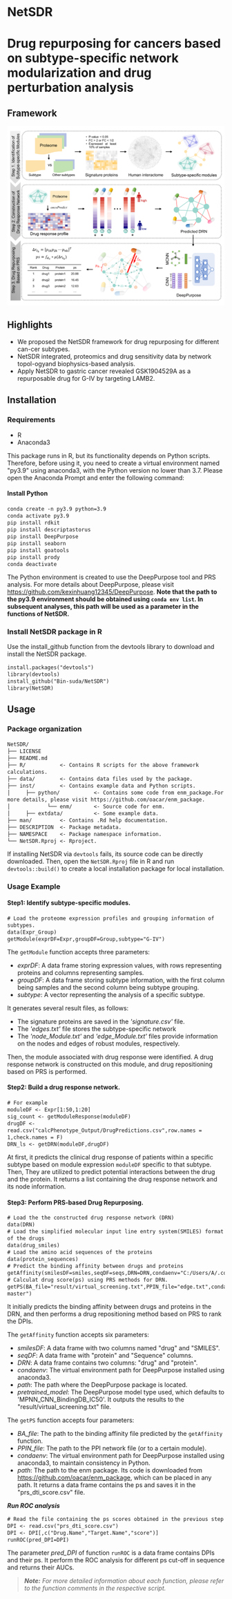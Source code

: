 # NetSDR

# Drug repurposing for cancers based on subtype-specific network modularization and drug perturbation analysis

## Framework
![Framework](Picture/Framework.png)

## Highlights  
* We proposed the NetSDR framework for drug repurposing for different can-cer subtypes.
*	NetSDR integrated, proteomics and drug sensitivity data by network topol-ogyand biophysics-based analysis.
*	Apply NetSDR to gastric cancer revealed GSK1904529A as a repurposable drug for G-IV by targeting LAMB2.

## Installation
### Requirements
* R
* Anaconda3

This package runs in R, but its functionality depends on Python scripts. Therefore, before using it, you need to create a virtual environment named "py3.9" using anaconda3, with the Python version no lower than 3.7. Please open the Anaconda Prompt and enter the following command:
#### Install Python
```
conda create -n py3.9 python=3.9
conda activate py3.9
pip install rdkit
pip install descriptastorus 
pip install DeepPurpose
pip install seaborn
pip install goatools
pip install prody
conda deactivate
```
The Python environment is created to use the DeepPurpose tool and PRS analysis. For more details about DeepPurpose, please visit https://github.com/kexinhuang12345/DeepPurpose.
**Note that the path to the py3.9 environment should be obtained using `conda env list`. In subsequent analyses, this path will be used as a parameter in the functions of NetSDR.**

### Install NetSDR package in R
Use the install_github function from the devtools library to download and install the NetSDR package.
```
install.packages("devtools")
library(devtools)
install_github("Bin-suda/NetSDR")
library(NetSDR)
```

## Usage

### Package organization
```
NetSDR/
├── LICENSE
├── README.md
├── R/           <- Contains R scripts for the above framework calculations.
├── data/        <- Contains data files used by the package.
├── inst/        <- Contains example data and Python scripts.
│     ├── python/           <- Contains some code from enm_package.For more details, please visit https://github.com/oacar/enm_package.
│            └── enm/       <- Source code for enm.
│     ├── extdata/          <- Some example data.
├── man/         <- Contains .Rd help documentation.
├── DESCRIPTION  <- Package metadata.
├── NAMESPACE    <- Package namespace information.
└── NetSDR.Rproj <- Rproject.
```
If installing NetSDR via `devtools` fails, its source code can be directly downloaded. Then, open the `NetSDR.Rproj` file in R and run `devtools::build()` to create a local installation package for local installation.

### Usage Example

#### Step1: Identify subtype-specific modules.
```
# Load the proteome expression profiles and grouping information of subtypes.
data(Expr_Group)
getModule(exprDF=Expr,groupDF=Group,subtype="G-IV")
```
The `getModule` function accepts three parameters:
* _exprDF_: A data frame storing expression values, with rows representing proteins and columns representing samples.
* _groupDF_: A data frame storing subtype information, with the first column being samples and the second column being subtype grouping.
* _subtype_: A vector representing the analysis of a specific subtype.

It generates several result files, as follows:
* The signature proteins are saved in the _'signature.csv'_ file.
* The _'edges.txt'_ file stores the subtype-specific network
* The _'node_Module.txt'_ and _'edge_Module.txt'_ files provide information on the nodes and edges of robust modules, respectively.

Then, the module associated with drug response were identified. A drug response network is constructed on this module, and drug repositioning based on PRS is performed.

#### Step2: Build a drug response network.
```
# For example
moduleDF <- Expr[1:50,1:20]
sig_count <- getModuleResponse(moduleDF)
drugDF <- read.csv("calcPhenotype_Output/DrugPredictions.csv",row.names = 1,check.names = F)
DRN_ls <- getDRN(moduleDF,drugDF)
```
At first, it predicts the clinical drug response of patients within a specific subtype based on module expression `moduleDF` specific to that subtype. Then, They are utilized to predict potential interactions between the drug and the protein.
It returns a list containing the drug response network and its node information.

#### Step3: Perform PRS-based Drug Repurposing.
```
# Load the the constructed drug response network (DRN)
data(DRN)
# Load the simplified molecular input line entry system(SMILES) format of the drugs
data(drug_smiles)
# Load the amino acid sequences of the proteins
data(protein_sequences)
# Predict the binding affinity between drugs and proteins
getAffinity(smilesDF=smiles,seqDF=seqs,DRN=DRN,condaenv="C:/Users/A/.conda/envs/DeepPurpose",path="C:/Users/A/DeepPurpose")
# Calculat drug score(ps) using PRS methods for DRN.
getPS(BA_file="result/virtual_screening.txt",PPIN_file="edge.txt",condaenv="C:/Users/A/.conda/envs/DeepPurpose",path="D:/enm_package-master")
```
It initially predicts the binding affinity between drugs and proteins in the DRN, and then performs a drug repositioning method based on PRS to rank the DPIs.

The `getAffinity` function accepts six parameters:
* _smilesDF_: A data frame with two columns named "drug" and "SMILES".
* _seqDF_: A data frame with "protein" and "Sequence" columns.
* _DRN_: A data frame contains two columns: "drug" and "protein".
* _condaenv_: The virtual environment path for DeepPurpose installed using anaconda3.
* _path_: The path where the DeepPurpose package is located.
* _pretrained_model_: The DeepPurpose model type used, which defaults to 'MPNN_CNN_BindingDB_IC50'.
It outputs the results to the "result/virtual_screening.txt" file.

The `getPS` function accepts four parameters:
* _BA_file_: The path to the binding affinity file predicted by the `getAffinity` function.
* _PPIN_file_: The path to the PPI network file (or to a certain module).
* _condaenv_: The virtual environment path for DeepPurpose installed using anaconda3, to maintain consistency in Python.
* _path_: The path to the enm package. Its code is downloaded from https://github.com/oacar/enm_package, which can be placed in any path.
It returns a data frame contains the ps and saves it in the "prs_dti_score.csv" file.

***Run ROC analysis***
```
# Read the file containing the ps scores obtained in the previous step
DPI <- read.csv("prs_dti_score.csv")
DPI <- DPI[,c("Drug.Name","Target.Name","score")]
runROC(pred_DPI=DPI)
```
The parameter _pred_DPI_ of function `runROC` is a data frame contains DPIs and their ps. It perform the ROC analysis for different ps cut-off in sequence and returns their AUCs.

> ***Note:*** _For more detailed information about each function, please refer to the function comments in the respective script._
